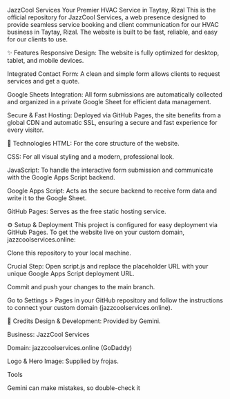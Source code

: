 JazzCool Services
Your Premier HVAC Service in Taytay, Rizal
This is the official repository for JazzCool Services, a web presence designed to provide seamless service booking and client communication for our HVAC business in Taytay, Rizal. The website is built to be fast, reliable, and easy for our clients to use.

✨ Features
Responsive Design: The website is fully optimized for desktop, tablet, and mobile devices.

Integrated Contact Form: A clean and simple form allows clients to request services and get a quote.

Google Sheets Integration: All form submissions are automatically collected and organized in a private Google Sheet for efficient data management.

Secure & Fast Hosting: Deployed via GitHub Pages, the site benefits from a global CDN and automatic SSL, ensuring a secure and fast experience for every visitor.

🚀 Technologies
HTML: For the core structure of the website.

CSS: For all visual styling and a modern, professional look.

JavaScript: To handle the interactive form submission and communicate with the Google Apps Script backend.

Google Apps Script: Acts as the secure backend to receive form data and write it to the Google Sheet.

GitHub Pages: Serves as the free static hosting service.

⚙️ Setup & Deployment
This project is configured for easy deployment via GitHub Pages. To get the website live on your custom domain, jazzcoolservices.online:

Clone this repository to your local machine.

Crucial Step: Open script.js and replace the placeholder URL with your unique Google Apps Script deployment URL.

Commit and push your changes to the main branch.

Go to Settings > Pages in your GitHub repository and follow the instructions to connect your custom domain (jazzcoolservices.online).

🤝 Credits
Design & Development: Provided by Gemini.

Business: JazzCool Services

Domain: jazzcoolservices.online (GoDaddy)

Logo & Hero Image: Supplied by frojas.












Tools

Gemini can make mistakes, so double-check it

